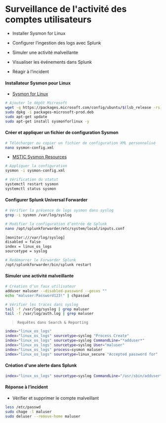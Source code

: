 # Surveillance de l'activité des comptes utilisateurs

- Installer Sysmon for Linux

- Configurer l’ingestion des logs avec Splunk

- Simuler une activité malveillante

- Visualiser les événements dans Splunk

- Réagir à l’incident

#### Installateur Sysmon pour Linux

- [Sysmon for Linux](https://learn.microsoft.com/en-us/sysinternals/downloads/sysmon)

```sh
# Ajouter le dépôt Microsoft
wget -q https://packages.microsoft.com/config/ubuntu/$(lsb_release -rs)/packages-microsoft-prod.deb -O packages-microsoft-prod.deb
sudo dpkg -i packages-microsoft-prod.deb
sudo apt-get update
sudo apt-get install sysmonforlinux -y
```

#### Créer et appliquer un fichier de configuration Sysmon

```sh
# Télécharger ou copier un fichier de configuration XML personnalisé
nano sysmon-config.xml
```

- [MSTIC Sysmon Resources](https://github.com/microsoft/MSTIC-Sysmon/blob/main/linux/configs/main.xml)

```sh
# Appliquer la configuration
sysmon -i sysmon-config.xml

# Vérification du statut
systemctl restart sysmon
systemctl status sysmon
```

#### Configurer Splunk Universal Forwarder

```sh
# Vérifier la présence de logs sysmon dans syslog
grep -i sysmon /var/log/syslog
```

```sh
# Modifier la configuration d’entrée de Splunk
nano /opt/splunkforwarder/etc/system/local/inputs.conf
```

```sh
[monitor:///var/log/syslog]
disabled = false
index = linux_os_logs
sourcetype = syslog
```

```sh
# Redémarrer le Forwarder Splunk
/opt/splunkforwarder/bin/splunk restart
```

#### Simuler une activité malveillante

```sh
# Création d’un faux utilisateur
adduser maluser --disabled-password --gecos ""
echo "maluser:Password123!" | chpasswd
```

```sh
# Vérifier les traces dans syslog
tail -f /var/log/syslog | grep maluser
tail -f /var/log/auth.log | grep maluser
```

> `Requêtes dans Search & Reporting`

```sh
index="linux_os_logs"
index="linux_os_logs" sourcetype=syslog "Process Create"
index="linux_os_logs" sourcetype=syslog CommandLine="*adduser*"
index="linux_os_logs" sourcetype=syslog User="maluser"
index="linux_os_logs" process=sysmon maluser
index="linux_os_logs" sourcetype=linux_secure "Accepted password for"
```

#### Création d'une alerte dans Splunk

```sh
index="linux_os_logs" sourcetype=syslog CommandLine="/usr/sbin/adduser*"
```

#### Réponse à l’incident

- Vérifier et supprimer le compte malveillant

```sh
less /etc/passwd
sudo chage -l maluser
sudo deluser --remove-home maluser
```

